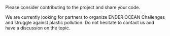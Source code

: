 Please consider contributing to the project and share your code.

We are currently looking for partners to organize ENDER OCEAN Challenges and struggle against plastic pollution. Do not hesitate to contact us and have a discussion on the topic.